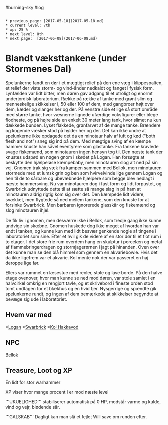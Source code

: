 #burning-sky #log

```ad-info

* previous page: [2017-05-18](2017-05-18.md)
* current level: 7th
* xp: 25 %
* next level: 8th
* next page:  [2017-06-08](2017-06-08.md) 
```

# Blandt væksttankene (under Stormenes Dal)  
Spelunkerne fandt en dør i et mægtigt relief på den ene væg i klippespalten, et relief der viste storm- og vind-ånder nedkaldt og fanget i fysisk form. Lynfælden var lidt bitter, men døren gav adgang til et utroligt og enormt underjordisk laboratorium. Række på række af tanke med grønt slim og menneskelige skikkelser i, 50 eller 100 af dem, med gangbroer højt over dem, kæder og slanger her og der. På venstre side et lige så stort område med større tanke, hvor væsnerne lignede ufærdige voksfigurer eller blege flodheste, og på højre side en enkelt 30 meter lang tank, hvor slimet nu kun dækkede bunden. Lyset flakkede, grønfarvet af de mange tanke. Brændere og kogende væsker stod på hylder her og der. Det kan ikke undre at spelunkerne ikke opdagede det da en minotaur halv af luft og kød ("both flesh and not") sneg sig ind på dem. Med mægtige sving af en kæmpe hammer knuste han såvel eventyrere som glastanke. Fra tankene kravlede svage fiskemænd, som minotauren ingen hensyn tog til. Den næste tank der knustes udspød en nøgen gnom i skødet på Logan. Han forsøgte at beskytte den hjælpeløse kæmpebaby, men minotauren slog alt ned på sin vej. Gnomen trak sig væk fra kampen sammen med Bellok, men minotauren stormede med et lumsk grin og ben som hvirvelvinde lige gennem Logan og hen til de to sårbare og ubevæbnede hjælpere som begge blev nedlagt i næste hammersving. Nu var minotauren dog i fast form og lidt forpustet, og Swarbrick udnyttede dette til at sætte så mange slag in på ham at minotauren aldrig rigtig kom sig over det. Den kæmpede lidt videre, svækket, men flygtede så ned mellem tankene, som den knuste for at forsinke Swarbrick. Men barbaren ignorerede glasskår og fiskemænd og slog minotauren ihjel.  
De fik liv i gnomen, men desværre ikke i Bellok, som tredje gang ikke kunne undvige sin skæbne. Gnomen huskede dog ikke meget af hvordan han var endt i tanken, og kunne kun med lidt besvær genkende nogle af tingene i laboratoriet som sine. Efter et hvil gik de videre af en stor dør til et flot rum i to etager. I det store frie rum overdem hang en skulptur i porcelæn og metal af flammebringerdragen og stormjagerørnen i jagt på hinanden. Oven over det kunne man se den blå himmel som gennem en akvariebowle. Hvis det da ikke ligefrem var et akvarie. Kol mente nok der var passeret en haj deroppe lige før.
Ellers var rummet en læsestue med reoler, stole og lave borde. På den halve etage ovenover, hvor man kunne se ned mod døren, var stole samlet i en halvcirkel omkrig en rengjort tavle, og et skrivebord i fineste orden stod tomt undtagen for et blækhus og en hvid fjer. Nysgerrige og spændte gik spelunkerne rundt, og ingen af dem bemærkede at skikkelser begyndte at bevæge sig ude i laboratoriet.
## Hvem var med 
*[Logan](Logan.md)
*[Swarbrick](Swarbrick%20Everwood.md)
*[Kol Hakkavod](Kol%20Hakkavod.md) 
## NPC 
[Bellok](Bellok.md)
## Treasure, Loot og XP 
En lidt for stor warhammer
XP viser hvor mange procent I er mod næste level
'''UKUELIGHED''' stabiliserer automatisk på 0 HP, modstår varme og kulde, vind og vejr, blødende sår.
'''GALSKAB''' Dagligt kan man slå et fejlet Will save om runden efter.
